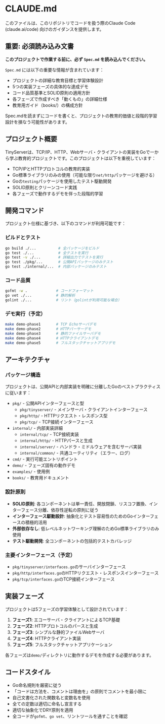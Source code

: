 # CLAUDE.md

このファイルは、このリポジトリでコードを扱う際のClaude Code (claude.ai/code) 向けのガイダンスを提供します。

## 重要: 必須読み込み文書

**このプロジェクトで作業する前に、必ず `Spec.md` を読み込んでください。**

`Spec.md` には以下の重要な情報が含まれています：
- プロジェクトの詳細な教育目標と学習体験設計
- 5つの実装フェーズの具体的な達成デモ
- コード品質基準とSOLID原則の適用方針
- 各フェーズで作成すべき「動くもの」の詳細仕様
- 教育用ガイド（books/）の構成方針

Spec.mdを読まずにコードを書くと、プロジェクトの教育的価値と段階的学習設計を損なう可能性があります。

## プロジェクト概要

TinyServerは、TCP/IP、HTTP、Webサーバ・クライアントの実装をGoで一から学ぶ教育的プロジェクトです。このプロジェクトは以下を重視しています：

- TCP/IPとHTTPプロトコルの教育的実装
- Go標準ライブラリのみの使用（可能な限り`net/http`パッケージを避ける）
- Goの`testing`パッケージを使用したテスト駆動開発
- SOLID原則とクリーンコード実践
- 各フェーズで動作するデモを伴った段階的学習

## 開発コマンド

プロジェクト仕様に基づき、以下のコマンドが利用可能です：

### ビルドとテスト
```bash
go build ./...          # 全パッケージをビルド
go test ./...           # 全テストを実行
go test -v ./...        # 詳細出力でテストを実行
go test ./pkg/...       # 公開APIパッケージのみテスト
go test ./internal/...  # 内部パッケージのみテスト
```

### コード品質
```bash
gofmt -w .             # コードフォーマット
go vet ./...           # 静的解析
golint ./...           # リント（golintが利用可能な場合）
```

### デモ実行（予定）
```bash
make demo-phase1       # TCP Echoサーバデモ
make demo-phase2       # HTTPパーサーデモ  
make demo-phase3       # 静的ファイルサーバデモ
make demo-phase4       # HTTPクライアントデモ
make demo-phase5       # フルスタックチャットアプリデモ
```

## アーキテクチャ

### パッケージ構造
プロジェクトは、公開APIと内部実装を明確に分離したGoのベストプラクティスに従います：

- `pkg/` - 公開APIインターフェースと型
  - `pkg/tinyserver/` - メインサーバ・クライアントインターフェース
  - `pkg/http/` - HTTPリクエスト・レスポンス型
  - `pkg/tcp/` - TCP接続インターフェース
- `internal/` - 内部実装詳細
  - `internal/tcp/` - TCP接続実装
  - `internal/http/` - HTTPパースと生成
  - `internal/server/` - ハンドラ・ミドルウェアを含むサーバ実装
  - `internal/common/` - 共通ユーティリティ（エラー、ログ）
- `cmd/` - 実行可能エントリポイント
- `demo/` - フェーズ固有の動作デモ
- `examples/` - 使用例
- `books/` - 教育用ドキュメント

### 設計原則
- **SOLID原則**: 各コンポーネントは単一責任、開放閉鎖、リスコフ置換、インターフェース分離、依存性逆転の原則に従う
- **インターフェース駆動設計**: 抽象化とテスト容易性のためのGoインターフェースの積極的活用
- **外部依存なし**: 低レベルネットワーキング理解のためGo標準ライブラリのみ使用
- **テスト駆動開発**: 全コンポーネントの包括的テストカバレッジ

### 主要インターフェース（予定）
- `pkg/tinyserver/interfaces.go`のサーバインターフェース
- `pkg/http/interfaces.go`のHTTPリクエスト・レスポンスインターフェース
- `pkg/tcp/interfaces.go`のTCP接続インターフェース

## 実装フェーズ

プロジェクトは5フェーズの学習体験として設計されています：

1. **フェーズ1**: エコーサーバ・クライアントによるTCP基礎
2. **フェーズ2**: HTTPプロトコルのパースと生成
3. **フェーズ3**: シンプルな静的ファイルWebサーバ
4. **フェーズ4**: HTTPクライアント実装
5. **フェーズ5**: フルスタックチャットアプリケーション

各フェーズは`demo/`ディレクトリに動作するデモを作成する必要があります。

## コードスタイル

- Go命名規則を厳密に従う
- 「コードは方法を、コメントは理由を」の原則でコメントを最小限に
- 自己文書化された関数名と変数名を使用
- 全ての定数は適切に命名し宣言する
- 適切な抽象化でDRY原則を適用
- 全コードが`gofmt`、`go vet`、リントツールを通すことを確認